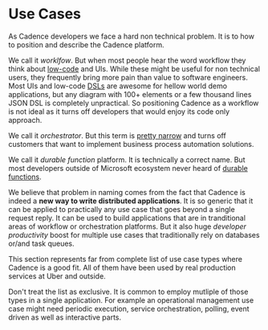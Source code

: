 # Use Cases

As Cadence developers we face a hard non technical problem. It is to how to position and describe the Cadence platform.

We call it _worklfow_. But when most people hear the word workflow they think about [low-code](https://en.wikipedia.org/wiki/Low-code_development_platform) and UIs. While these might be useful for non technical users, they frequently bring more pain than value to software engineers. Most UIs and low-code [DSLs](https://en.wikipedia.org/wiki/Domain-specific_language) are awesome for hellow world demo applications, but any diagram with 100+ elements or a few thousand lines JSON DSL is completely unpractical. So positioning Cadence as a workflow is not ideal as it turns off developers that would enjoy its code only approach.

We call it _orchestrator_. But this term is [pretty narrow](https://en.wikipedia.org/wiki/Orchestration_(computing)) and turns off customers that want to implement business process automation solutions.

We call it _durable function_ platform. It is technically a correct name. But most developers outside of Microsoft ecosystem never heard of [durable functions](https://docs.microsoft.com/en-us/azure/azure-functions/durable/durable-functions-overview).

We believe that problem in naming comes from the fact that Cadence is indeed a **new way to write distributed applications**. It is so generic that it can be applied to practically any use case that goes beyond a single request reply. It can be used to build applications that are in tranditional areas of workflow or orchestration platforms. But it also huge _developer productivity_ boost for multiple use cases that traditionally rely on databases or/and task queues.

This section represents far from complete list of use case types where Cadence is a good fit. All of them have been used by real production services at Uber and outside.

Don't treat the list as exclusive. It is common to employ mutliple of those types in a single application. For example an operational management use case might need periodic execution, service orchestration, polling, event driven as well as interactive parts.

